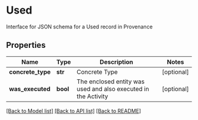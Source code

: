 # Used

Interface for JSON schema for a Used record in Provenance
## Properties
Name | Type | Description | Notes
------------ | ------------- | ------------- | -------------
**concrete_type** | **str** | Concrete Type | [optional] 
**was_executed** | **bool** | The enclosed entity was used and also executed in the Activity | [optional] 

[[Back to Model list]](../README.md#documentation-for-models) [[Back to API list]](../README.md#documentation-for-api-endpoints) [[Back to README]](../README.md)



